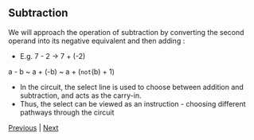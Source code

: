 ## Subtraction
We will approach the operation of subtraction by converting the second operand into its negative equivalent and then adding : 
- E.g. 7 - 2 -> 7 + (-2)

a - b ~ a + (-b) ~ a + (`not`(b) + 1)

- In the circuit, the select line is used to choose between addition and subtraction, and acts as the carry-in.
- Thus, the select can be viewed as an instruction - choosing different pathways through the circuit

[Previous](19_2_20.md) | [Next](26_2_20.md)